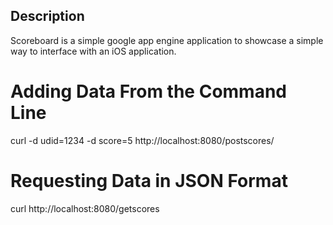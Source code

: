 ## Description #
Scoreboard is a simple google app engine application to showcase a simple way to interface with an iOS application.

# Adding Data From the Command Line #
curl -d udid=1234 -d score=5 http://localhost:8080/postscores/

# Requesting Data in JSON Format #
curl http://localhost:8080/getscores
